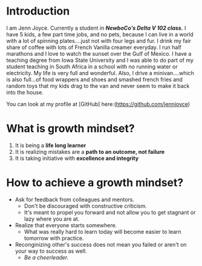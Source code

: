 # Introduction
I am Jenn Joyce. Currently a student in **_NewboCo's Delta V 102 class._** I have 5 kids, a few part time jobs, and no pets, because I can live in a world with a lot of spinning plates....just not with four legs and fur. I drink my fair share of coffee with lots of French Vanilla creamer everyday.  I run half marathons and I love to watch the sunset over the Gulf of Mexico. I have a teaching degree from Iowa State University and I was able to do part of my student teaching in South Africa in a school with no running water or electricity. My life is very full and wonderful. Also, I drive a minivan....which is also full...of food wrappers and shoes and smashed french fries and random toys that my kids drag to the van and never seem to make it back into the house. 

You can look at my profile at [GitHub] here:(https://github.com/jennjoyce)

# What is growth mindset?

1. It is being a **life long learner**
2. It is realizing mistakes are a **path to an outcome, not failure**
3. It is taking initiative with **excellence and integrity**

# How to achieve a growth mindset?
* Ask for feedback from colleagues and mentors. 
  * Don't be discouraged with constructive criticism. 
  * It's meant to propel you forward and not allow you to get stagnant or lazy where you are at. 
* Realize that everyone starts somewhere.
  * What was really hard to learn today will become easier to learn tomorrow with practice.
* Reconginizing other's success does not mean you failed or aren't on your way to success as well.  
  * *Be a cheerleader.*
